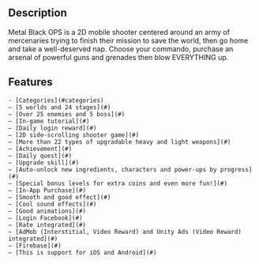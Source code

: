 ## Description
Metal Black OPS is a 2D mobile shooter centered around an army of mercenaries trying to finish their mission to save the world, then go home and take a well-deserved nap.
Choose your commando, purchase an arsenal of powerful guns and grenades then blow EVERYTHING up.

## Features
    - [Categories](#categories)
    – [5 worlds and 24 stages](#)
    – [Over 25 enemies and 5 boss](#)
    – [In-game tutorial](#)
    – [Daily login reward](#)
    – [2D side-scrolling shooter game](#)
    – [More than 22 types of upgradable heavy and light weapons](#)
    – [Achievement](#)
    – [Daily quest](#)
    – [Upgrade skill](#)
    – [Auto-unlock new ingredients, characters and power-ups by progress](#)
    – [Special bonus levels for extra coins and even more fun!](#)
    – [In-App Purchase](#)
    – [Smooth and good effect](#)
    – [Cool sound effects](#)
    – [Good animations](#)
    – [Login Facebook](#)
    – [Rate integrated](#)
    – [AdMob (Interstitial, Video Reward) and Unity Ads (Video Reward) integrated](#)
    – [Firebase](#)
    – [This is support for iOS and Android](#)
